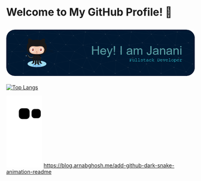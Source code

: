 # Welcome to My GitHub Profile! 👋

![Header Image](github-header-image%20(4).png)
---
<!--[![Anurag's GitHub stats](https://github-readme-stats.vercel.app/api?username=it21271328&show_icons=true&theme=radical)](https://github.com/anuraghazra/github-readme-stats)-->
[![Top Langs](https://github-readme-stats.vercel.app/api/top-langs/?username=it21271328&layout=compact)](https://github.com/anuraghazra/github-readme-stats)
<!--![Profile Views](https://komarev.com/ghpvc/?username=it21271328)-->
![Snake animation](https://github.com/it21271328/it21271328/blob/output/github-contribution-grid-snake.svg) https://blog.arnabghosh.me/add-github-dark-snake-animation-readme


<!--
**it21271328/it21271328** is a ✨ _special_ ✨ repository because its `README.md` (this file) appears on your GitHub profile.

Here are some ideas to get you started:

- 🔭 I’m currently working on ...
- 🌱 I’m currently learning ...
- 👯 I’m looking to collaborate on ...
- 🤔 I’m looking for help with ...
- 💬 Ask me about ...
- 📫 How to reach me: ...
- 😄 Pronouns: ...
- ⚡ Fun fact: ...
-->
